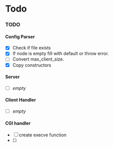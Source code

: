 # Todo
### TODO

#### Config Parser
- [x] Check if file exists
- [x] If node is empty fill with default or throw error.
- [ ] Convert max_client_size.
- [x] Copy constructors

#### Server
- [ ] _empty_

#### Client Handler
- [ ] _empty_

#### CGI handler
- [ ] create execve function
- [ ] 
